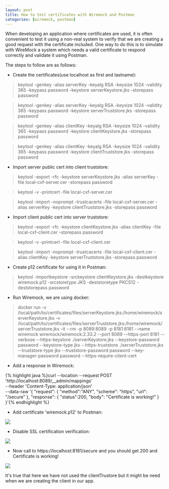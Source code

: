 ```yaml
---
layout: post
title: How to test certificates with Wiremock and Postman
categories: [wiremock, postman]
---
```


When developing an application where certificates are used, it is often convenient to test it using a non-real system to verify that we are creating a good request with the certificate included. One way to do this is to simulate with WireMock a system which needs a valid certificate to respond correctly and validate it using Postman.

The steps to follow are as follows:
- Create the certificates(use localhost as first and lastname):

> keytool  -genkey -alias serverKey -keyalg RSA -keysize 1024  -validity 365 -keypass password  -keystore serverKeystore.jks -storepass password

> keytool  -genkey -alias serverKey -keyalg RSA -keysize 1024  -validity 365 -keypass password  -keystore serverTruststore.jks -storepass password

> keytool  -genkey -alias clientKey -keyalg RSA -keysize 1024  -validity 365 -keypass password  -keystore clientKeystore.jks -storepass password

> keytool  -genkey -alias clientKey -keyalg RSA -keysize 1024  -validity 365 -keypass password  -keystore clientTruststore.jks -storepass password

- Import server public cert into client truststore:

> keytool -export -rfc -keystore serverKeystore.jks -alias serverKey -file local-cxf-server.cer -storepass password

> keytool -v -printcert -file local-cxf-server.cer

> keytool -import -noprompt -trustcacerts -file local-cxf-server.cer -alias serverKey -keystore clientTruststore.jks -storepass password

- Import client public cert into server truststore:

> keytool -export -rfc -keystore clientKeystore.jks -alias clientKey -file local-cxf-client.cer -storepass password

> keytool -v -printcert -file local-cxf-client.cer

> keytool -import -noprompt -trustcacerts -file local-cxf-client.cer -alias clientKey -keystore serverTruststore.jks -storepass password

- Create p12 certificate for using it in Postman:

> keytool -importkeystore -srckeystore clientKeystore.jks -destkeystore wiremock.p12 -srcstoretype JKS -deststoretype PKCS12 -deststorepass password

- Run Wiremock, we are using docker:

> docker run -v /local/path/to/certificates/files/serverKeystore.jks:/home/wiremock/serverKeystore.jks -v /local/path/to/certificates/files/serverTruststore.jks:/home/wiremock/serverTruststore.jks -it --rm -p 8089:8089 -p 8181:8181 --name wiremock  wiremock/wiremock:2.33.2  --port 8089 --https-port 8181 --verbose --https-keystore ./serverKeystore.jks --keystore-password password --keystore-type jks --https-truststore ./serverTruststore.jks --truststore-type jks --truststore-password password --key-manager-password password --https-require-client-cert

- Add a response in Wiremock:

{% highlight java %}curl --location --request POST 'http://localhost:8089/__admin/mappings' \
--header 'Content-Type: application/json' \
--data-raw '{ "request": 
    {
    "method":"ANY",
    "scheme": "https",
    "url": "/secure"
    }, 
"response": {
    "status":200,
    "body": "Certificate is working!"
    } 
}'{% endhighlight %}

- Add certificate 'wiremock.p12' to Postman:

![](https://i.imgur.com/NLp3SuG.png)

- Disable SSL certification verification:

![](https://i.imgur.com/EOJEXsQ.png)

- Now call to https://localhost:8181/secure and you should get 200 and Certificate is working!

![](https://i.imgur.com/ztFR3Dr.png)

It's true that here we have not used the clientTrustore but it might be need when we are creating the client in our app.

